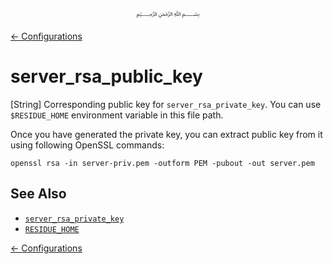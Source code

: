 <p align=center>
   ﷽
</p>

[← Configurations](/docs/CONFIGURATION.md)

# server_rsa_public_key
[String] Corresponding public key for `server_rsa_private_key`. You can use `$RESIDUE_HOME` environment variable in this file path.

Once you have generated the private key, you can extract public key from it using following OpenSSL commands:

```
openssl rsa -in server-priv.pem -outform PEM -pubout -out server.pem
```

## See Also
 * [`server_rsa_private_key`](/docs/CONFIGURATION.md#server_rsa_private_key)
 * [`RESIDUE_HOME`](https://github.com/muflihun/residue/blob/develop/docs/INSTALL.md#residue_home)

[← Configurations](/docs/CONFIGURATION.md)

